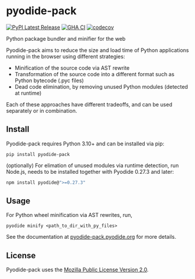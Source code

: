 # pyodide-pack

[![PyPI Latest Release](https://img.shields.io/pypi/v/pyodide-pack.svg)](https://pypi.org/project/pyodide-pack/)
[![GHA CI](https://github.com/pyodide/pyodide-pack/actions/workflows/main.yml/badge.svg?branch=main)](https://github.com/pyodide/pyodide-pack/actions/workflows/main.yml)
[![codecov](https://codecov.io/github/pyodide/pyodide-pack/branch/main/graph/badge.svg?token=2BBYXLX6AE)](https://codecov.io/github/pyodide/pyodide-pack)

Python package bundler and minifier for the web

Pyodide-pack aims to reduce the size and load time of Python applications running in the browser using different strategies:
 - Minification of the source code via AST rewrite
 - Transformation of the source code into a different format such as Python bytecode (.pyc files)
 - Dead code elimination, by removing unused Python modules (detected at runtime)

Each of these approaches have different tradeoffs, and can be used separately or in combination.

## Install

Pyodide-pack requires Python 3.10+ and can be installed via pip:

```
pip install pyodide-pack
```

(optionally) For elimation of unused modules via runtime detection, run Node.js, needs to be installed together with Pyodide 0.27.3 and later:

```bash
npm install pyodide@">=0.27.3"
```

## Usage

For Python wheel minification via AST rewrites, run,
```
pyodide minify <path_to_dir_with_py_files>
```


See the documentation at [pyodide-pack.pyodide.org](https://pyodide-pack.pyodide.org) for more details.


## License

Pyodide-pack uses the [Mozilla Public License Version 2.0](https://choosealicense.com/licenses/mpl-2.0/).
